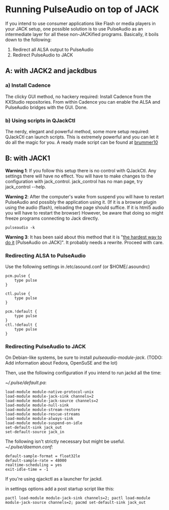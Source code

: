 # Running PulseAudio on top of JACK

If you intend to use consumer applications like Flash or media players in your JACK setup, one possible solution is to use PulseAudio as an intermediate layer for all these non-JACKified programs. Basically, it boils down to the following:

  1. Redirect all ALSA output to PulseAudio
  1. Redirect PulseAudio to JACK

## A: with JACK2 and jackdbus

### a) Install Cadence

The clicky GUI method, no hackery required: Install Cadence from the KXStudio repositories. From within Cadence you can enable the ALSA and PulseAudio bridges with the GUI.
Done.

### b) Using scripts in QJackCtl

The nerdy, elegant and powerful method, some more setup required: QJackCtl can launch scripts. This is extremely powerful and you can let it do all the magic for you. A ready made script can be found at [brummer10](https://github.com/brummer10/pajackconnect) 

## B: with JACK1

**Warning 1**: If you follow this setup there is no control with QJackCtl. Any settings there will have no effect. You will have to make changes to the configuration with jack_control. jack_control has no man page, try jack_control --help. 

 **Warning 2**: After the computer's wake from suspend you will have to restart PulseAudio and possibly the application using it. (If it is a browser plugin using the audio (flash), reloading the page should suffice. If it is html5 audio you will have to restart the browser) However, be aware that doing so might freeze programs connecting to Jack directly.

`pulseaudio -k`

**Warning 3**: It has been said about this method that it is "[the hardest way to do it](http://lists.linuxaudio.org/pipermail/linux-audio-user/2014-August/098427.html) [PulseAudio on JACK]". It probably needs a rewrite. Proceed with care.

### Redirecting ALSA to PulseAudio

Use the following settings in /etc/asound.conf (or $HOME/.asoundrc)

	
	pcm.pulse {
	    type pulse
	}
	
	ctl.pulse {
	    type pulse
	}
	
	pcm.!default {
	    type pulse
	}
	ctl.!default {
	    type pulse
	}
	


### Redirecting PulseAudio to JACK
On Debian-like systems, be sure to install *pulseaudio-module-jack*. (TODO: Add information about Fedora, OpenSuSE and the lot)

Then, use the following configuration if you intend to run jackd all the time:

*~/.pulse/default.pa*:

	
	load-module module-native-protocol-unix
	load-module module-jack-sink channels=2
	load-module module-jack-source channels=2
	load-module module-null-sink
	load-module module-stream-restore
	load-module module-rescue-streams
	load-module module-always-sink
	load-module module-suspend-on-idle
	set-default-sink jack_out
	set-default-source jack_in
	

The following isn't strictly necessary but might be useful. *~/.pulse/daemon.conf*:
	
	default-sample-format = float32le
	default-sample-rate = 48000
	realtime-scheduling = yes
	exit-idle-time = -1
	

If you're using qjackctl as a launcher for jackd.

in settings options add a post startup script like this:

	
	pactl load-module module-jack-sink channels=2; pactl load-module module-jack-source channels=2; pacmd set-default-sink jack_out
